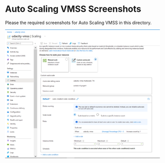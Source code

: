 # Auto Scaling VMSS Screenshots

Please the required screenshots for Auto Scaling VMSS in this directory.

![](screenshots_see_readme_/2021-06-24-12-37-58.png)

